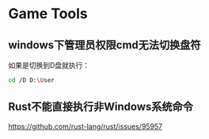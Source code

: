 # Game Tools

## windows下管理员权限cmd无法切换盘符
如果是切换到D盘就执行：
```bash
cd /D D:\User
```
## Rust不能直接执行非Windows系统命令
https://github.com/rust-lang/rust/issues/95957